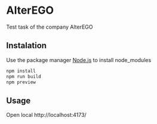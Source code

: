 # AlterEGO

Test task of the company AlterEGO

## Instalation

Use the package manager [Node.js](https://nodejs.org/dist/v18.14.1/node-v18.14.1.pkg) to install node_modules

```bash
npm install
npm run build
npm preview
```

## Usage

Open local http://localhost:4173/
